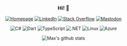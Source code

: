 <div id="header" align="center">

### Hi!  👋

[![Homepage](https://img.shields.io/badge/homepage-%23.svg?&style=for-the-badge&logo=internetexplorer&logoColor=white)](http://maxriegler.at)
[![LinkedIn](https://img.shields.io/badge/linkedin-%230077B5.svg?&style=for-the-badge&logo=linkedin&logoColor=white)](https://www.linkedin.com/in/maximilian-riegler-3595b110a/)
[![Stack Overflow](https://img.shields.io/badge/Stack_Overflow-FE7A16.svg?&style=for-the-badge&logo=stack-overflow&logoColor=white)](https://stackoverflow.com/users/1961059/maximilian-riegler)
<a rel="me" href="https://graz.social/@rinukkusu" target="_blank">![Mastodon](https://img.shields.io/badge/Mastodon-9F8FED.svg?&style=for-the-badge&logo=mastodon&logoColor=white)</a>

![C#](https://img.shields.io/badge/C%23-blue.svg?&style=for-the-badge&logo=c-sharp&logoColor=white)
![Dart](https://img.shields.io/badge/Dart-00B4AB.svg?&style=for-the-badge&logo=dart&logoColor=white)
![TypeScript](https://img.shields.io/badge/TypeScript-007ACC.svg?&style=for-the-badge&logo=typescript&logoColor=white)
![.NET](https://img.shields.io/badge/.NET-512BD4.svg?&style=for-the-badge&logo=dotnet&logoColor=white)
![Linux](https://img.shields.io/badge/Linux-FCC624.svg?&style=for-the-badge&logo=linux&logoColor=black)
![Azure](https://img.shields.io/badge/Azure-0089D6.svg?&style=for-the-badge&logo=microsoftazure&logoColor=white)


![Max's github stats](https://github-readme-stats.vercel.app/api?username=rinukkusu&show_icons=true)

</div>
